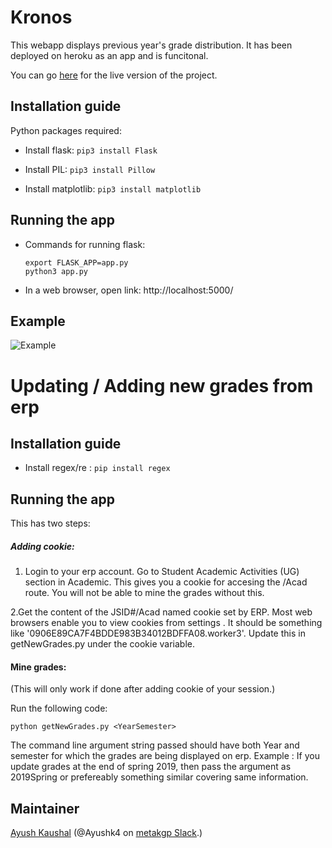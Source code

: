 # Kronos


This webapp displays previous year's grade distribution. It has been deployed on heroku as an app and is funcitonal.

You can go [here](https://kronos.metakgp.org) for the live version of the project.

## Installation guide

Python packages required:


- Install flask: `pip3 install Flask`

- Install PIL: `pip3 install Pillow`

- Install matplotlib: `pip3 install matplotlib`


## Running the app

* Commands for running flask:
  ```
  export FLASK_APP=app.py
  python3 app.py
  ```

* In a web browser, open link: http://localhost:5000/


## Example
![Example](https://github.com/metakgp/Kronos/blob/master/Kronos.gif)


# Updating / Adding new grades from erp

## Installation guide

- Install regex/re  : `pip install regex`

## Running the app

This has two steps:

##### Adding cookie:

  1. Login to your erp account. Go to Student Academic Activities (UG) section in Academic. This gives you a cookie for accesing the /Acad route. You will not be able to mine the grades without this.
  
  
  2.Get the content of the JSID#/Acad named cookie set by ERP. Most web browsers enable you to view cookies from settings . It should be something like '0906E89CA7F4BDDE983B34012BDFFA08.worker3'. Update this in getNewGrades.py under the cookie variable.
  
  
 #### Mine grades:
 
  (This will only work if done after adding cookie of your session.)
  
  Run the following code:
  
  `python getNewGrades.py <YearSemester>`
  
  The command line argument string passed should have both Year and semester for which the grades are being displayed on erp.
  Example : If you update grades at the end of spring 2019, then pass the argument as 2019Spring or prefereably something similar covering same information.
  
## Maintainer

[Ayush Kaushal](https://github.com/Ayushk4) (@Ayushk4 on [metakgp Slack](https://slack.metakgp.org).)
  
  
